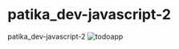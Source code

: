 # patika_dev-javascript-2
patika_dev-javascript-2
![todoapp](https://user-images.githubusercontent.com/38539652/213038462-2a780665-eefa-4cba-8d59-fca675a90658.gif)
